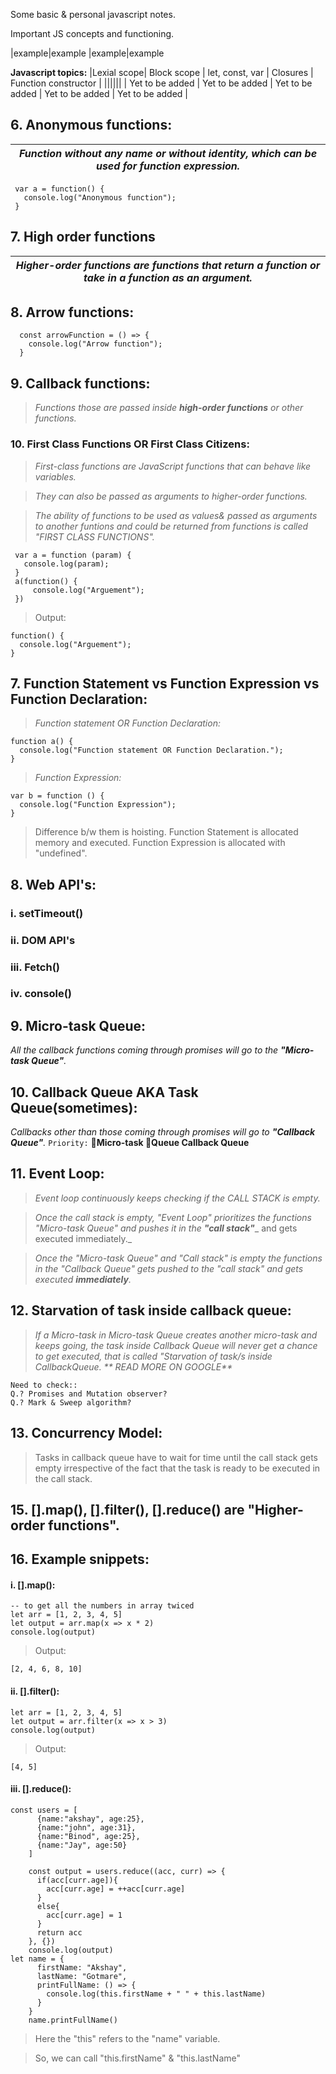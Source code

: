 Some basic & personal javascript notes.

Important JS concepts and functioning.

<!-- | Syntax      | Description | new |
| ----------- | ----------- | --- |
| Header      | Title       | new |
| Paragraph   | Text        | new | -->

|example|example
|example|example

**Javascript topics:**
 |Lexial scope| Block scope | let, const, var | Closures | Function constructor |
 ||||||
 | Yet to be added | Yet to be added | Yet to be added | Yet to be added | Yet to be added |
 
<!-- ### 1. Lexial scope
### 2. Block scope
### 3. let, const, var
### 4. Closures
### 5. Function constructor -->
## 6. Anonymous functions:
| _Function without any **name** or without **identity**, which can be used for function expression._ |
|---|
  
     var a = function() {
       console.log("Anonymous function");
     }
  
## 7. High order functions
| _Higher-order functions are functions that return a function or take in a function as an argument._|
|---|

## 8. Arrow functions:
  
	  const arrowFunction = () => {
	    console.log("Arrow function");
	  }
	
## 9. Callback functions:
> _Functions those are passed inside **high-order functions** or other functions._

### 10. First Class Functions OR First Class Citizens:
> _First-class functions are JavaScript functions that can behave like variables._

> _They can also be passed as arguments to higher-order functions._

> _The ability of functions to be used as values& passed as arguments to another funtions and could be returned from functions is called "FIRST CLASS FUNCTIONS"._
		
	 var a = function (param) {
	   console.log(param);
	 }
	 a(function() {
	     console.log("Arguement");
	 })
> Output: 
                                              
	function() {
	  console.log("Arguement");
	}
	
	
## 7. Function Statement vs Function Expression vs Function Declaration:
> _Function statement OR Function Declaration:_
	
	function a() { 
	  console.log("Function statement OR Function Declaration.");
	}
	
> _Function Expression:_

	var b = function () {
	  console.log("Function Expression");
	}
		
>Difference b/w them is hoisting.
	Function Statement is allocated memory and executed.
	Function Expression is allocated with "undefined".

## 8. Web API's:
### i. setTimeout()
### ii. DOM API's
### iii. Fetch()
### iv. console()

## 9. Micro-task Queue:
_All the callback functions coming through promises will go to the **"Micro-task Queue"**._

## 10. Callback Queue AKA Task Queue(sometimes):
_Callbacks other than those coming through promises will go to **"Callback Queue"**._
`Priority:`
🥇**Micro-task 
🥈Queue Callback Queue**

## 11. Event Loop:
> _Event loop continuously keeps checking if the CALL STACK is empty._

> _Once the call stack is empty, "Event Loop" prioritizes the functions "Micro-task Queue" and pushes it in the **"call stack"**__ and gets executed immediately._

> _Once the "Micro-task Queue" and "Call stack" is empty the functions in the "Callback Queue" gets pushed to the "call stack" and gets executed **immediately**._

## 12. Starvation of task inside callback queue:
> _If a Micro-task in Micro-task Queue creates another micro-task and keeps going, the task inside Callback Queue will never get a chance to get executed, that is called "Starvation of task/s inside CallbackQueue.   ** READ MORE ON GOOGLE**_
	
	Need to check::
	Q.? Promises and Mutation observer?
	Q.? Mark & Sweep algorithm?

## 13. Concurrency Model:
> Tasks in callback queue have to wait for time until the call stack gets empty irrespective of the fact that the task is ready to be executed in the call stack.

<!-- ## 14. > First-class functions are JavaScript functions that 
	  can behave like variables. They can also be passed 
	  as arguments to higher-order functions.

	> Higher-order functions are functions that return a 
	  function or take in a function as an argument.	 -->
	
## 15. [].map(), [].filter(), [].reduce() are "Higher-order functions".
	
## 16. Example snippets:
#### i. [].map():
	-- to get all the numbers in array twiced
	let arr = [1, 2, 3, 4, 5]
	let output = arr.map(x => x * 2)
	console.log(output)
> Output:

	[2, 4, 6, 8, 10]
	
#### ii. [].filter():
	
	let arr = [1, 2, 3, 4, 5]
	let output = arr.filter(x => x > 3)
	console.log(output)
>Output:

	[4, 5]
#### iii. [].reduce():
	
	const users = [
		  {name:"akshay", age:25},
		  {name:"john", age:31},
		  {name:"Binod", age:25},
		  {name:"Jay", age:50}
		]

		const output = users.reduce((acc, curr) => {
		  if(acc[curr.age]){
		    acc[curr.age] = ++acc[curr.age]
		  }
		  else{
		    acc[curr.age] = 1
		  }
		  return acc
		}, {})
		console.log(output)
	let name = {
		  firstName: "Akshay",
		  lastName: "Gotmare",
		  printFullName: () => {
			console.log(this.firstName + " " + this.lastName)
		  }
		}
		name.printFullName()
	
> Here the "this" refers to the "name" variable.

> So, we can call "this.firstName" & "this.lastName"
